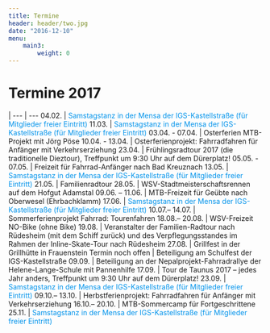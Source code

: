 ```yaml
---
title: Termine
header: header/two.jpg
date: "2016-12-10"
menu: 
    main3:
        weight: 0
---
```


# Termine 2017

  | 
--- | ---
04.02. | <span class="tanz">Samstagstanz in der Mensa der IGS-Kastellstraße (für Mitglieder freier Eintritt)</span>
11.03. | <span class="tanz">Samstagstanz in der Mensa der IGS-Kastellstraße (für Mitglieder freier Eintritt)</span>
03.04. - 07.04. | Osterferien MTB-Projekt mit Jörg Pöse
10.04. - 13.04. | Osterferienprojekt: Fahrradfahren für Anfänger mit Verkehrserziehung
23.04. | Frühlingsradtour 2017 (die traditionelle Dieztour), Treffpunkt um 9:30 Uhr auf dem Dürerplatz!
05.05. - 07.05. | Freizeit für Fahrrad-Anfänger nach Bad Kreuznach
13.05. | <span class="tanz">Samstagstanz in der Mensa der IGS-Kastellstraße (für Mitglieder freier Eintritt)</span>
21.05. | Familienradtour
28.05. | WSV-Stadtmeisterschaftsrennen auf dem Hofgut Adamstal
09.06. – 11.06. | MTB-Freizeit für Geübte nach Oberwesel (Ehrbachklamm)
17.06. | <span class="tanz">Samstagstanz in der Mensa der IGS-Kastellstraße (für Mitglieder freier Eintritt)</span>
10.07.– 14.07. | Sommerferienprojekt Fahrrad: Tourenfahren
18.08.– 20.08. | WSV-Freizeit NO-Bike (ohne Bike)
19.08. | Veranstalter der Familien-Radtour nach Rüdesheim (mit dem Schiff zurück) und des Verpflegungsstandes im Rahmen der Inline-Skate-Tour nach Rüdesheim
27.08. | Grillfest in der Grillhütte in Frauenstein
Termin noch offen | Beteiligung am Schulfest der IGS-Kastellstraße
09.09. | Beteiligung an der Nepalprojekt-Fahrradrallye der Helene-Lange-Schule mit Pannenhilfe
17.09. | Tour de Taunus 2017 – jedes Jahr anders, Treffpunkt um 9:30 Uhr auf dem Dürerplatz!
23.09. | <span class="tanz">Samstagstanz in der Mensa der IGS-Kastellstraße (für Mitglieder freier Eintritt)</span>
09.10.– 13.10. | Herbstferienprojekt: Fahrradfahren für Anfänger mit Verkehrserziehung
16.10.– 20.10. | MTB-Sommercamp für Fortgeschrittene
25.11. | <span class="tanz">Samstagstanz in der Mensa der IGS-Kastellstraße (für Mitglieder freier Eintritt)</span>


<style type="text/css">
	thead {
		display: none;
	}

	td:first-child {
		width: 110px;
	}

	td, th {
		border: none;
		padding: 0.5em 0.5em;
	}

	.tanz {
		color: #0093eb;
	}

</style>

